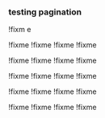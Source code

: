 ### testing pagination
!fixm
e

!fixme
!fixme
!fixme
!fixme



!fixme
!fixme
!fixme
!fixme


!fixme
!fixme
!fixme
!fixme


!fixme
!fixme
!fixme
!fixme

!fixme
!fixme
!fixme
!fixme

